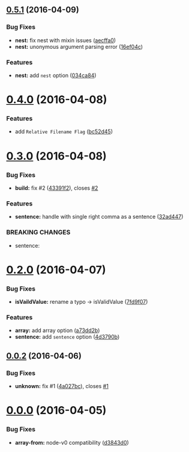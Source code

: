 <a name="0.5.1"></a>
## [0.5.1](https://github.com/59naga/chopsticks/compare/v0.4.0...v0.5.1) (2016-04-09)


### Bug Fixes

* **nest:** fix nest with mixin issues ([aecffa0](https://github.com/59naga/chopsticks/commit/aecffa0))
* **nest:** unonymous argument parsing error ([16ef04c](https://github.com/59naga/chopsticks/commit/16ef04c))

### Features

* **nest:** add `nest` option ([034ca84](https://github.com/59naga/chopsticks/commit/034ca84))



<a name="0.4.0"></a>
# [0.4.0](https://github.com/59naga/chopsticks/compare/v0.3.0...v0.4.0) (2016-04-08)


### Features

* add `Relative Filename Flag` ([bc52d45](https://github.com/59naga/chopsticks/commit/bc52d45))



<a name="0.3.0"></a>
# [0.3.0](https://github.com/59naga/chopsticks/compare/v0.2.0...v0.3.0) (2016-04-08)


### Bug Fixes

* **build:** fix #2 ([43391f2](https://github.com/59naga/chopsticks/commit/43391f2)), closes [#2](https://github.com/59naga/chopsticks/issues/2)

### Features

* **sentence:** handle with single right comma as a sentence ([32ad447](https://github.com/59naga/chopsticks/commit/32ad447))


### BREAKING CHANGES

* sentence: 



<a name="0.2.0"></a>
# [0.2.0](https://github.com/59naga/chopsticks/compare/v0.0.2...v0.2.0) (2016-04-07)


### Bug Fixes

* **isVaildValue:** rename a typo -> isValidValue ([7fd9f07](https://github.com/59naga/chopsticks/commit/7fd9f07))

### Features

* **array:** add array option ([a73dd2b](https://github.com/59naga/chopsticks/commit/a73dd2b))
* **sentence:** add `sentence` option ([4d3790b](https://github.com/59naga/chopsticks/commit/4d3790b))



<a name="0.0.2"></a>
## [0.0.2](https://github.com/59naga/chopsticks/compare/v0.0.0...v0.0.2) (2016-04-06)


### Bug Fixes

* **unknown:** fix #1 ([4a027bc](https://github.com/59naga/chopsticks/commit/4a027bc)), closes [#1](https://github.com/59naga/chopsticks/issues/1)



<a name="0.0.0"></a>
# [0.0.0](https://github.com/59naga/chopsticks/compare/d3843d0...v0.0.0) (2016-04-05)


### Bug Fixes

* **array-from:** node-v0 compatibility ([d3843d0](https://github.com/59naga/chopsticks/commit/d3843d0))



